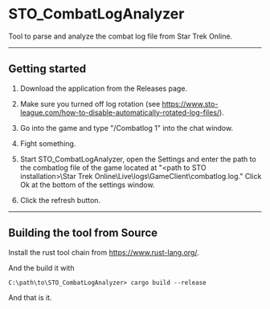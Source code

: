 # STO_CombatLogAnalyzer
Tool to parse and analyze the combat log file from Star Trek Online.

---
## Getting started
1. Download the application from the Releases page.

2. Make sure you turned off log rotation (see https://www.sto-league.com/how-to-disable-automatically-rotated-log-files/).

3. Go into the game and type "/Combatlog 1" into the chat window.
   
4. Fight something.

5. Start STO_CombatLogAnalyzer, open the Settings and enter the path to the combatlog file of the game located at "\<path to STO installation\>\Star Trek Online\Live\logs\GameClient\combatlog.log."
Click Ok at the bottom of the settings window.

6. Click the refresh button.

---
## Building the tool from Source
Install the rust tool chain from https://www.rust-lang.org/.

And the build it with

```
C:\path\to\STO_CombatLogAnalyzer> cargo build --release
```

And that is it.

